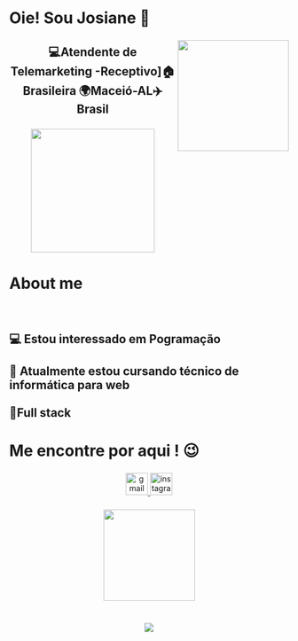 <h1 align="left">Oie! Sou Josiane 👋</h1><div align="center"> <img align="right" height="200" src="https://blog.formacao.dev/content/images/size/w600/format/webp/2024/01/GitHub.png"  />


###

</div>

###


###


<h2 align="center">💻Atendente de Telemarketing -Receptivo]🏠Brasileira 🌍Maceió-AL✈️Brasil</h2>

###

<div align="center">
  <img height="223" src="https://miro.medium.com/v2/resize:fit:1400/format:webp/1*yw0TnheAGN-LPneDaTlaxw.gif"  />
</div>

###

<h1 align="left">About me</h1>

###

<br clear="both">

<h2 align="left">💻 Estou interessado em Pogramação<br><br>📖 Atualmente estou cursando técnico de informática para web<br><br>🎯Full stack</h2>

###

<h1 align="left">Me encontre por aqui ! 😉</h1>

###

<div align="left">
</div>

###

<div align="center">
  <a href="josianelourenco2000@gmail.com" target="_blank">
    <img src="https://img.shields.io/static/v1?message=Gmail&logo=gmail&label=&color=D14836&logoColor=white&labelColor=&style=flat" height="40" alt="gmail logo"  />
  </a>
  <a href="https://www.instagram.com/jo_lourenco_2000/" target="_blank">
    <img src="https://img.shields.io/static/v1?message=Instagram&logo=instagram&label=&color=E4405F&logoColor=white&labelColor=&style=flat" height="40" alt="instagram logo"  />
  </a>
</div>

###

<div align="left">
</div>

###

<div align="center">
  <img height="165" src="https://cliply.co/wp-content/uploads/2021/09/472109160_BYE_STICKER_400px.gif"  />
</div>

###

<br clear="both">

<div align="center">
  <img src="https://visitor-badge.laobi.icu/badge?page_id=jojo114548.jojo114548&left_color=darkorchid&left_text=VOLTE%20SEMPRE%20%E2%9D%A4%EF%B8%8F"  />
</div>

###
